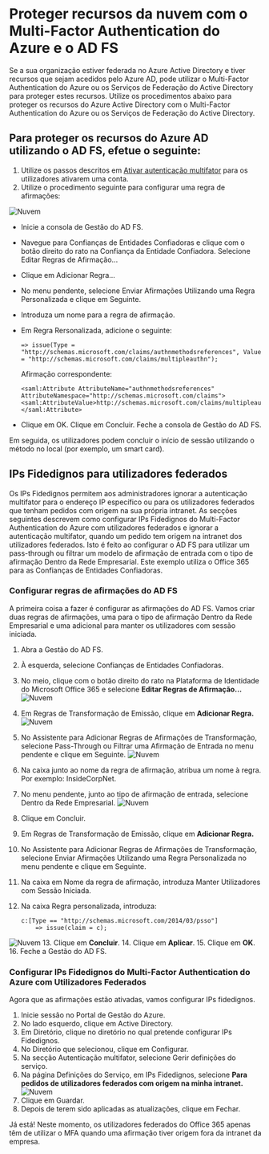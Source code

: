 <properties 
    pageTitle="Proteger recursos da nuvem com o Multi-Factor Authentication do Azure e o AD FS" 
    description="Esta é a página do Multi-Factor Authentication do Azure que descreve como começar a utilizar o MFA do Azure e o AD FS na nuvem." 
    services="multi-factor-authentication" 
    documentationCenter="" 
    authors="billmath" 
    manager="stevenpo" 
    editor="curtland"/>

<tags 
    ms.service="multi-factor-authentication" 
    ms.workload="identity" 
    ms.tgt_pltfrm="na" 
    ms.devlang="na" 
    ms.topic="get-started-article" 
    ms.date="05/12/2016" 
    ms.author="billmath"/>

# Proteger recursos da nuvem com o Multi-Factor Authentication do Azure e o AD FS

Se a sua organização estiver federada no Azure Active Directory e tiver recursos que sejam acedidos pelo Azure AD, pode utilizar o Multi-Factor Authentication do Azure ou os Serviços de Federação do Active Directory para proteger estes recursos. Utilize os procedimentos abaixo para proteger os recursos do Azure Active Directory com o Multi-Factor Authentication do Azure ou os Serviços de Federação do Active Directory.

## Para proteger os recursos do Azure AD utilizando o AD FS, efetue o seguinte: 



1. Utilize os passos descritos em [Ativar autenticação multifator](active-directory/multi-factor-authentication-get-started-cloud.md#turn-on-multi-factor-authentication-for-users) para os utilizadores ativarem uma conta.
2. Utilize o procedimento seguinte para configurar uma regra de afirmações:

![Nuvem](./media/multi-factor-authentication-get-started-adfs-cloud/adfs1.png)

-   Inicie a consola de Gestão do AD FS.
-   Navegue para Confianças de Entidades Confiadoras e clique com o botão direito do rato na Confiança da Entidade Confiadora. Selecione Editar Regras de Afirmação...
-   Clique em Adicionar Regra...
-   No menu pendente, selecione Enviar Afirmações Utilizando uma Regra Personalizada e clique em Seguinte.
-   Introduza um nome para a regra de afirmação.
-   Em Regra Rersonalizada, adicione o seguinte:


        => issue(Type = "http://schemas.microsoft.com/claims/authnmethodsreferences", Value = "http://schemas.microsoft.com/claims/multipleauthn");

    Afirmação correspondente:

        <saml:Attribute AttributeName="authnmethodsreferences" AttributeNamespace="http://schemas.microsoft.com/claims">
        <saml:AttributeValue>http://schemas.microsoft.com/claims/multipleauthn</saml:AttributeValue>
        </saml:Attribute>
- Clique em OK. Clique em Concluir. Feche a consola de Gestão do AD FS.

Em seguida, os utilizadores podem concluir o início de sessão utilizando o método no local (por exemplo, um smart card).

## IPs Fidedignos para utilizadores federados
Os IPs Fidedignos permitem aos administradores ignorar a autenticação multifator para o endereço IP específico ou para os utilizadores federados que tenham pedidos com origem na sua própria intranet. As secções seguintes descrevem como configurar IPs Fidedignos do Multi-Factor Authentication do Azure com utilizadores federados e ignorar a autenticação multifator, quando um pedido tem origem na intranet dos utilizadores federados.  Isto é feito ao configurar o AD FS para utilizar um pass-through ou filtrar um modelo de afirmação de entrada com o tipo de afirmação Dentro da Rede Empresarial.  Este exemplo utiliza o Office 365 para as Confianças de Entidades Confiadoras.

### Configurar regras de afirmações do AD FS

A primeira coisa a fazer é configurar as afirmações do AD FS. Vamos criar duas regras de afirmações, uma para o tipo de afirmação Dentro da Rede Empresarial e uma adicional para manter os utilizadores com sessão iniciada.

1. Abra a Gestão do AD FS.
2. À esquerda, selecione Confianças de Entidades Confiadoras.
3. No meio, clique com o botão direito do rato na Plataforma de Identidade do Microsoft Office 365 e selecione **Editar Regras de Afirmação…**
![Nuvem](./media/multi-factor-authentication-get-started-adfs-cloud/trustedip1.png)
4. Em Regras de Transformação de Emissão, clique em **Adicionar Regra.**
![Nuvem](./media/multi-factor-authentication-get-started-adfs-cloud/trustedip2.png)
5. No Assistente para Adicionar Regras de Afirmações de Transformação, selecione Pass-Through ou Filtrar uma Afirmação de Entrada no menu pendente e clique em Seguinte.
![Nuvem](./media/multi-factor-authentication-get-started-adfs-cloud/trustedip3.png)
6. Na caixa junto ao nome da regra de afirmação, atribua um nome à regra. Por exemplo: InsideCorpNet.
7. No menu pendente, junto ao tipo de afirmação de entrada, selecione Dentro da Rede Empresarial.
![Nuvem](./media/multi-factor-authentication-get-started-adfs-cloud/trustedip4.png)
8. Clique em Concluir.
9. Em Regras de Transformação de Emissão, clique em **Adicionar Regra.**
10. No Assistente para Adicionar Regras de Afirmações de Transformação, selecione Enviar Afirmações Utilizando uma Regra Personalizada no menu pendente e clique em Seguinte.
11. Na caixa em Nome da regra de afirmação, introduza Manter Utilizadores com Sessão Iniciada.
12. Na caixa Regra personalizada, introduza:
        
        c:[Type == "http://schemas.microsoft.com/2014/03/psso"]
            => issue(claim = c);
![Nuvem](./media/multi-factor-authentication-get-started-adfs-cloud/trustedip5.png)
13. Clique em **Concluir**.
14. Clique em **Aplicar**.
15. Clique em **OK**.
16. Feche a Gestão do AD FS.



### Configurar IPs Fidedignos do Multi-Factor Authentication do Azure com Utilizadores Federados
Agora que as afirmações estão ativadas, vamos configurar IPs fidedignos.

1. Inicie sessão no Portal de Gestão do Azure.
2. No lado esquerdo, clique em Active Directory.
3. Em Diretório, clique no diretório no qual pretende configurar IPs Fidedignos.
4. No Diretório que selecionou, clique em Configurar.
5. Na secção Autenticação multifator, selecione Gerir definições do serviço.
6. Na página Definições do Serviço, em IPs Fidedignos, selecione **Para pedidos de utilizadores federados com origem na minha intranet.**
![Nuvem](./media/multi-factor-authentication-get-started-adfs-cloud/trustedip6.png)
7. Clique em Guardar.
8. Depois de terem sido aplicadas as atualizações, clique em Fechar.


Já está! Neste momento, os utilizadores federados do Office 365 apenas têm de utilizar o MFA quando uma afirmação tiver origem fora da intranet da empresa.









<!--HONumber=Jun16_HO2-->


